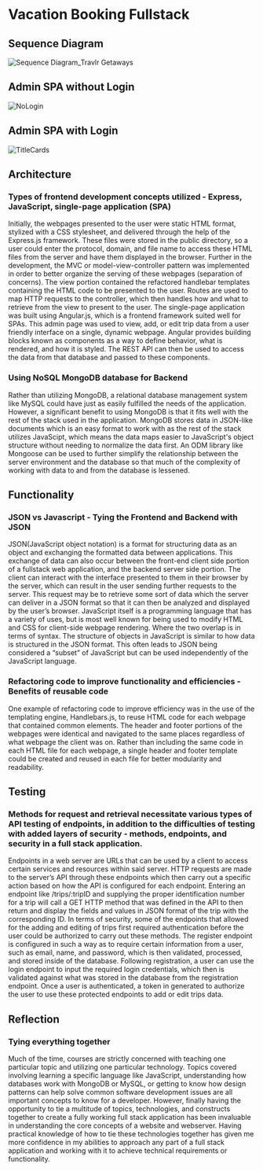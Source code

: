 # Vacation Booking Fullstack
## Sequence Diagram
![Sequence Diagram_Travlr Getaways](https://github.com/Mujanov3737/Fullstack-MEAN/assets/75598761/1598a53e-2b22-4b85-a286-815db59357b4)
## Admin SPA without Login
![NoLogin](https://github.com/Mujanov3737/Fullstack-MEAN/assets/75598761/c80fb317-db95-45d2-9aba-15b889244c89)
## Admin SPA with Login
![TitleCards](https://github.com/Mujanov3737/Fullstack-MEAN/assets/75598761/9e96117f-fe7f-4f98-9b47-fe3044281829)
## Architecture
### Types of frontend development concepts utilized - Express, JavaScript, single-page application (SPA)
Initially, the webpages presented to the user were static HTML format, stylized with a CSS stylesheet, and delivered through the help of the Express.js framework. These files were stored in the public directory, so a user could enter the protocol, domain, and file name to access these HTML files from the server and have them displayed in the browser. Further in the development, the MVC or model-view-controller pattern was implemented in order to better organize the serving of these webpages (separation of concerns). The view portion contained the refactored handlebar templates containing the HTML code to be presented to the user. Routes are used to map HTTP requests to the controller, which then handles how and what to retrieve from the view to present to the user. 
The single-page application was built using Angular.js, which is a frontend framework suited well for SPAs. This admin page was used to view, add, or edit trip data from a user friendly interface on a single, dynamic webpage. Angular provides building blocks known as components as a way to define behavior, what is rendered, and how it is styled. The REST API can then be used to access the data from that database and passed to these components.
### Using NoSQL MongoDB database for Backend
Rather than utilizing MongoDB, a relational database management system like MySQL could have just as easily fulfilled the needs of the application. However, a significant benefit to using MongoDB is that it fits well with the rest of the stack used in the application. MongoDB stores data in JSON-like documents which is an easy format to work with as the rest of the stack utilizes JavaScipt, which means the data maps easier to JavaScript's object structure without needing to normalize the data first. An ODM library like Mongoose can be used to further simplify the relationship between the server environment and the database so that much of the complexity of working with data to and from the database is lessened.
## Functionality
### JSON vs Javascript - Tying the Frontend and Backend with JSON
JSON(JavaScript object notation) is a format for structuring data as an object and exchanging the formatted data between applications. This exchange of data can also occur between the front-end client side portion of a fullstack web application, and the backend server side portion. The client can interact with the interface presented to them in their browser by the server, which can result in the user sending further requests to the server. This request may be to retrieve some sort of data which the server can deliver in a JSON format so that it can then be analyzed and displayed by the user’s browser. JavaScript itself is a programming language that has a variety of uses, but is most well known for being used to modify HTML and CSS for client-side webpage rendering. Where the two overlap is in terms of syntax. The structure of objects in JavaScript is similar to how data is structured in the JSON format. This often leads to JSON being considered a “subset” of JavaScript but can be used independently of the JavaScript language. 
### Refactoring code to improve functionality and efficiencies - Benefits of reusable code
One example of refactoring code to improve efficiency was in the use of the templating engine, Handlebars.js, to reuse HTML code for each webpage that contained common elements. The header and footer portions of the webpages were identical and navigated to the same places regardless of what webpage the client was on. Rather than including the same code in each HTML file for each webpage, a single header and footer template could be created and reused in each file for better modularity and readability.
## Testing
### Methods for request and retrieval necessitate various types of API testing of endpoints, in addition to the difficulties of testing with added layers of security - methods, endpoints, and security in a full stack application.
Endpoints in a web server are URLs that can be used by a client to access certain services and resources within said server. HTTP requests are made to the server’s API through these endpoints which then carry out a specific action based on how the API is configured for each endpoint. Entering an endpoint like /trips/:tripID and supplying the proper identification number for a trip will call a GET HTTP method that was defined in the API to then return and display the fields and values in JSON format of the trip with the corresponding ID. In terms of security, some of the endpoints that allowed for the adding and editing of trips first required authentication before the user could be authorized to carry out these methods. The register endpoint is configured in such a way as to require certain information from a user, such as email, name, and password, which is then validated, processed, and stored inside of the database. Following registration, a user can use the login endpoint to input the required login credentials, which then is validated against what was stored in the database from the registration endpoint. Once a user is authenticated, a token in generated to authorize the user to use these protected endpoints to add or edit trips data.
## Reflection
### Tying everything together
Much of the time, courses are strictly concerned with teaching one particular topic and utilizing one particular technology. Topics covered involving learning a specific language like JavaScript, understanding how databases work with MongoDB or MySQL, or getting to know how design patterns can help solve common software development issues are all important concepts to know for a developer. However, finally having the opportunity to tie a multitude of topics, technologies, and constructs together to create a fully working full stack application has been invaluable in understanding the core concepts of a website and webserver. Having practical knowledge of how to tie these technologies together has given me more confidence in my abilities to approach any part of a full stack application and working with it to achieve technical requirements or functionality.
